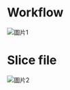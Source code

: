 # Workflow

![圖片1](https://i.imgur.com/0YIHyUS.png=80%x)

# Slice file

![圖片2](https://user-images.githubusercontent.com/52047119/179187858-c61c05bb-6f18-443f-a931-9f42f3f54752.png)
